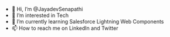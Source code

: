 - 👋 Hi, I’m @JayadevSenapathi
- 👀 I’m interested in Tech
- 🌱 I’m currently learning Salesforce Lightning Web Components
- 📫 How to reach me on LinkedIn and Twitter

<!---
JayadevSenapathi/JayadevSenapathi is a ✨ special ✨ repository because its `README.md` (this file) appears on your GitHub profile.
You can click the Preview link to take a look at your changes.
--->
